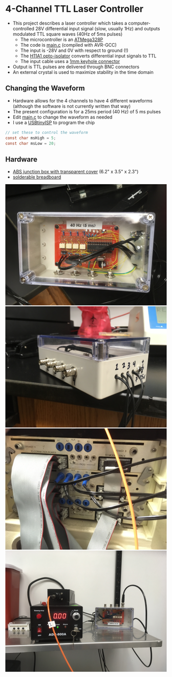 # 4-Channel TTL Laser Controller
* This project describes a laser controller which takes a computer-controlled 28V differential input signal (slow, usually 1Hz) and outputs modulated TTL square waves (40Hz of 5ms pulses)
  * The microcontroller is an [ATMega328P](http://ww1.microchip.com/downloads/en/DeviceDoc/Atmel-7810-Automotive-Microcontrollers-ATmega328P_Datasheet.pdf)
  * The code is [main.c](main.c) (compiled with AVR-GCC)
  * The input is -28V and 0V with respect to ground (!)
  * The [H11A1 opto-isolator](https://www.vishay.com/docs/83730/h11a1.pdf) converts differential input signals to TTL
  * The input cable uses a [1mm keyhole connector](http://www.plastics1.com/Catalog.php?FILTER_CLEAR&FILTER_F10=Medical&FILTER_F0=Connectors&FILTER_F1=Touchproof&FILTER_F2=1mm)
* Output is TTL pulses are delivered through BNC connectors
* An external crystal is used to maximize stability in the time domain

## Changing the Waveform
* Hardware allows for the 4 channels to have 4 different waveforms (although the software is not currently written that way)
* The present configuration is for a 25ms period (40 Hz) of 5 ms pulses
* Edit [main.c](main.c) to change the waveform as needed
* I use a [USBtinyISP](https://www.amazon.com/s?k=usbtinyisp) to program the chip

```c
// set these to control the waveform
const char msHigh = 5;
const char msLow = 20;
```

## Hardware
* [ABS junction box with transparent cover](https://www.amazon.com/uxcell-200mmx120mmx113mm-Universal-Enclosure-Transparent/dp/B071FKFLKZ/) (6.2" x 3.5" x 2.3")
* [solderable breadboard](https://www.amazon.com/Gikfun-Solder-able-Breadboard-Plated-Arduino/dp/B071R3BFNL/)

![](IMG_5205.JPG)
![](IMG_5203.JPG)
![](IMG_5209.JPG)
![](IMG_5208.JPG)
